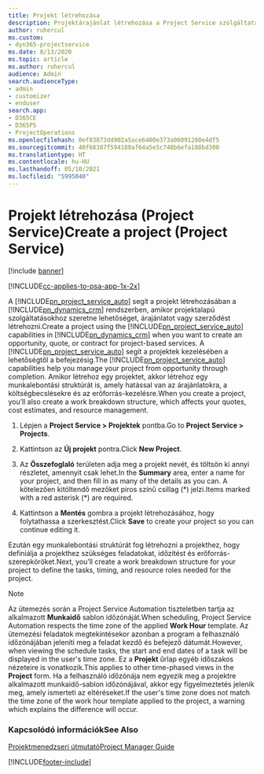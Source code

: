 ```yaml
---
title: Projekt létrehozása
description: Projektárajánlat létrehozása a Project Service szolgáltatásban
author: ruhercul
ms.custom:
- dyn365-projectservice
ms.date: 8/13/2020
ms.topic: article
ms.author: ruhercul
audience: Admin
search.audienceType:
- admin
- customizer
- enduser
search.app:
- D365CE
- D365PS
- ProjectOperations
ms.openlocfilehash: 0ef83873dd902a5ace6400e373a06091280e4df5
ms.sourcegitcommit: 40f68387f594180af64a5e5c748b6efa188bd300
ms.translationtype: HT
ms.contentlocale: hu-HU
ms.lasthandoff: 05/10/2021
ms.locfileid: "5995040"
---
```

# <a name="create-a-project-project-service"></a><span data-ttu-id="ec6c5-103">Projekt létrehozása (Project Service)</span><span class="sxs-lookup"><span data-stu-id="ec6c5-103">Create a project (Project Service)</span></span>

[!include [banner](../includes/psa-now-project-operations.md)]

[!INCLUDE[cc-applies-to-psa-app-1x-2x](../includes/cc-applies-to-psa-app-1x-2x.md)]

<span data-ttu-id="ec6c5-104">A [!INCLUDE[pn_project_service_auto](../includes/pn-project-service-auto.md)] segít a projekt létrehozásában a [!INCLUDE[pn_dynamics_crm](../includes/pn-dynamics-crm.md)] rendszerben, amikor projektalapú szolgáltatásokhoz szeretne lehetőséget, árajánlatot vagy szerződést létrehozni.</span><span class="sxs-lookup"><span data-stu-id="ec6c5-104">Create a project using the [!INCLUDE[pn_project_service_auto](../includes/pn-project-service-auto.md)] capabilities in [!INCLUDE[pn_dynamics_crm](../includes/pn-dynamics-crm.md)] when you want to create an opportunity, quote, or contract for project-based services.</span></span> <span data-ttu-id="ec6c5-105">A [!INCLUDE[pn_project_service_auto](../includes/pn-project-service-auto.md)] segít a projektek kezelésében a lehetőségtől a befejezésig.</span><span class="sxs-lookup"><span data-stu-id="ec6c5-105">The [!INCLUDE[pn_project_service_auto](../includes/pn-project-service-auto.md)] capabilities help you manage your project from opportunity through completion.</span></span> <span data-ttu-id="ec6c5-106">Amikor létrehoz egy projektet, akkor létrehoz egy munkalebontási struktúrát is, amely hatással van az árajánlatokra, a költségbecslésekre és az erőforrás-kezelésre.</span><span class="sxs-lookup"><span data-stu-id="ec6c5-106">When you create a project, you’ll also create a work breakdown structure, which affects your quotes, cost estimates, and resource management.</span></span>  
  
1.  <span data-ttu-id="ec6c5-107">Lépjen a **Project Service > Projektek** pontba.</span><span class="sxs-lookup"><span data-stu-id="ec6c5-107">Go to **Project Service > Projects**.</span></span>  
  
2.  <span data-ttu-id="ec6c5-108">Kattintson az **Új projekt** pontra.</span><span class="sxs-lookup"><span data-stu-id="ec6c5-108">Click **New Project**.</span></span>  
  
3.  <span data-ttu-id="ec6c5-109">Az **Összefoglaló** területen adja meg a projekt nevét, és töltsön ki annyi részletet, amennyit csak lehet.</span><span class="sxs-lookup"><span data-stu-id="ec6c5-109">In the **Summary** area, enter a name for your project, and then fill in as many of the details as you can.</span></span> <span data-ttu-id="ec6c5-110">A kötelezően kitöltendő mezőket piros színű csillag (\*) jelzi.</span><span class="sxs-lookup"><span data-stu-id="ec6c5-110">Items marked with a red asterisk (\*) are required.</span></span>  
  
4.  <span data-ttu-id="ec6c5-111">Kattintson a **Mentés** gombra a projekt létrehozásához, hogy folytathassa a szerkesztést.</span><span class="sxs-lookup"><span data-stu-id="ec6c5-111">Click **Save** to create your project so you can continue editing it.</span></span>  
  
<span data-ttu-id="ec6c5-112">Ezután egy munkalebontási struktúrát fog létrehozni a projekthez, hogy definiálja a projekthez szükséges feladatokat, időzítést és erőforrás-szerepköröket.</span><span class="sxs-lookup"><span data-stu-id="ec6c5-112">Next, you’ll create a work breakdown structure for your project to define the tasks, timing, and resource roles needed for the project.</span></span>  

> [!NOTE]
> <span data-ttu-id="ec6c5-113">Az ütemezés során a Project Service Automation tiszteletben tartja az alkalmazott **Munkaidő** sablon időzónáját.</span><span class="sxs-lookup"><span data-stu-id="ec6c5-113">When scheduling, Project Service Automation respects the time zone of the applied **Work Hour** template.</span></span> <span data-ttu-id="ec6c5-114">Az ütemezési feladatok megtekintésekor azonban a program a felhasználó időzónájában jeleníti meg a feladat kezdő és befejező dátumát.</span><span class="sxs-lookup"><span data-stu-id="ec6c5-114">However, when viewing the schedule tasks, the start and end dates of a task will be displayed in the user's time zone.</span></span> <span data-ttu-id="ec6c5-115">Ez a **Projekt** űrlap egyéb időszakos nézeteire is vonatkozik.</span><span class="sxs-lookup"><span data-stu-id="ec6c5-115">This applies to other time-phased views in the **Project** form.</span></span> <span data-ttu-id="ec6c5-116">Ha a felhasználó időzónája nem egyezik meg a projektre alkalmazott munkaidő-sablon időzónájával, akkor egy figyelmeztetés jelenik meg, amely ismerteti az eltéréseket.</span><span class="sxs-lookup"><span data-stu-id="ec6c5-116">If the user's time zone does not match the time zone of the work hour template applied to the project, a warning which explains the difference will occur.</span></span> 
  
### <a name="see-also"></a><span data-ttu-id="ec6c5-117">Kapcsolódó információk</span><span class="sxs-lookup"><span data-stu-id="ec6c5-117">See Also</span></span>  
 [<span data-ttu-id="ec6c5-118">Projektmenedzseri útmutató</span><span class="sxs-lookup"><span data-stu-id="ec6c5-118">Project Manager Guide</span></span>](../psa/project-manager-guide.md)


[!INCLUDE[footer-include](../includes/footer-banner.md)]